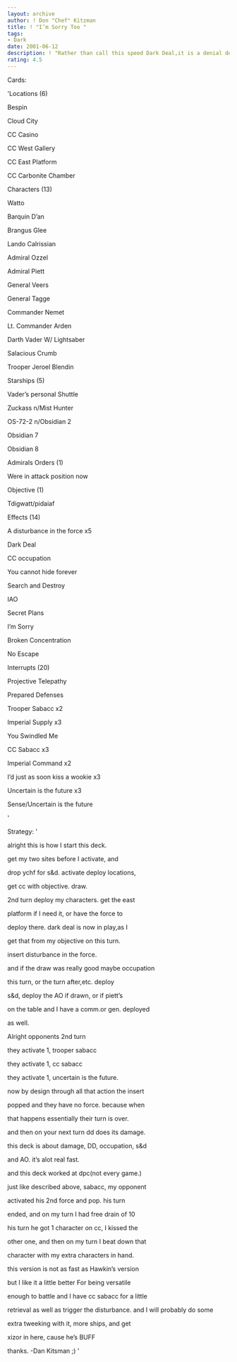 ```yaml
---
layout: archive
author: ! Don "Chef" Kitzman
title: ! "I’m Sorry Too "
tags:
- Dark
date: 2001-06-12
description: ! "Rather than call this speed Dark Deal,it is a denial deck. And this Deck toohelped me win Ramapo DPC."
rating: 4.5
---
```

Cards: 

'Locations (6)

Bespin

Cloud City

CC Casino

CC West Gallery

CC East Platform

CC Carbonite Chamber


Characters (13)

Watto

Barquin D’an

Brangus Glee

Lando Calrissian

Admiral Ozzel

Admiral Piett

General Veers

General Tagge

Commander Nemet

Lt. Commander Arden

Darth Vader W/ Lightsaber

Salacious Crumb

Trooper Jeroel Blendin


Starships (5)

Vader’s personal Shuttle

Zuckass n/Mist Hunter

OS-72-2 n/Obsidian 2

Obsidian 7

Obsidian 8


Admirals Orders (1)

Were in attack position now


Objective (1)

Tdigwatt/pidaiaf


Effects (14)

A disturbance in the force x5

Dark Deal 

CC occupation 

You cannot hide forever

Search and Destroy

IAO

Secret Plans

I’m Sorry

Broken Concentration

No Escape


Interrupts (20)

Projective Telepathy

Prepared Defenses

Trooper Sabacc x2

Imperial Supply x3

You Swindled Me

CC Sabacc x3

Imperial Command x2

I’d just as soon kiss a wookie x3

Uncertain is the future x3

Sense/Uncertain is the future

'

Strategy: '

alright this is how I start this deck.


get my two sites before I activate, and

drop ychf for s&d. activate deploy locations,

get cc with objective. draw.


2nd turn deploy my characters. get the east

platform if I need it, or have the force to

deploy there. dark deal is now in play,as I

get that from my objective on this turn.

insert disturbance in the force.

and if the draw was really good maybe occupation

this turn, or the turn after,etc. deploy

s&d, deploy the AO if drawn, or if piett’s

on the table and I have a comm.or gen. deployed

as well.


Alright opponents 2nd turn

they activate 1, trooper sabacc

they activate 1, cc sabacc

they activate 1, uncertain is the future.


now by design through all that action the insert

popped and they have no force. because when

that happens essentially their turn is over.


and then on your next turn dd does its damage.


this deck is about damage, DD, occupation, s&d

and AO. it’s alot real fast.


and this deck worked at dpc(not every game.)

just like described above, sabacc, my opponent

activated his 2nd force and pop. his turn

ended, and on my turn I had free drain of 10


his turn he got 1 character on cc, I kissed the

other one, and then on my turn I beat down that

character with my extra characters in hand.


this version is not as fast as Hawkin’s version

but I like it a little better For being versatile

enough to battle and I have cc sabacc for a little

retrieval as well as trigger the disturbance. and I will probably do some

extra tweeking with it, more ships, and get

xizor in here, cause he’s BUFF


thanks. -Dan Kitsman ;)  '